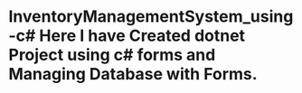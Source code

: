 # InventoryManagementSystem_using-c# Here I have Created dotnet Project using c# forms and Managing Database with Forms.
